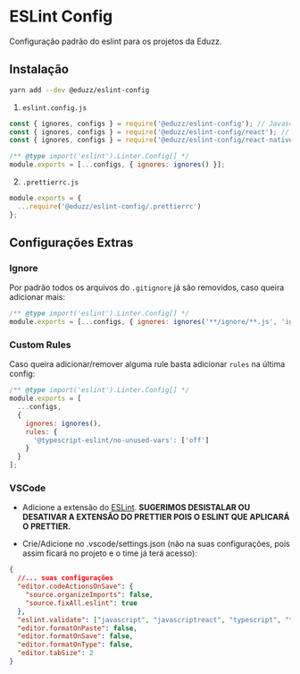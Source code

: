 # ESLint Config

Configuração padrão do eslint para os projetos da Eduzz.

## Instalação

```sh
yarn add --dev @eduzz/eslint-config
```

1. `eslint.config.js`
```js
const { ignores, configs } = require('@eduzz/eslint-config'); // Javascript / Typescript / Node
const { ignores, configs } = require('@eduzz/eslint-config/react'); // React
const { ignores, configs } = require('@eduzz/eslint-config/react-native'); // React Native

/** @type import('eslint').Linter.Config[] */
module.exports = [...configs, { ignores: ignores() }];
```
2. `.prettierrc.js`
```js
module.exports = {
  ...require('@eduzz/eslint-config/.prettierrc')
};
```

## Configurações Extras

### Ignore

Por padrão todos os arquivos do `.gitignore` já são removidos, caso queira adicionar mais:

```js
/** @type import('eslint').Linter.Config[] */
module.exports = [...configs, { ignores: ignores('**/ignore/**.js', 'ignore.js') }];
```

### Custom Rules

Caso queira adicionar/remover alguma rule basta adicionar `rules` na última config:
```js
/** @type import('eslint').Linter.Config[] */
module.exports = [
  ...configs, 
  {
    ignores: ignores(),
    rules: {
      '@typescript-eslint/no-unused-vars': ['off']
    }
  }
];
```


### VSCode

- Adicione a extensão do [ESLint](https://marketplace.visualstudio.com/items?itemName=dbaeumer.vscode-eslint).
  **SUGERIMOS DESISTALAR OU DESATIVAR A EXTENSÃO DO PRETTIER POIS O ESLINT QUE APLICARÁ O PRETTIER.**

- Crie/Adicione no .vscode/settings.json (não na suas configurações, pois assim ficará no projeto e o time já terá acesso):

```json
{
  //... suas configurações
  "editor.codeActionsOnSave": {
    "source.organizeImports": false,
    "source.fixAll.eslint": true
  },
  "eslint.validate": ["javascript", "javascriptreact", "typescript", "typescriptreact"],
  "editor.formatOnPaste": false,
  "editor.formatOnSave": false,
  "editor.formatOnType": false,
  "editor.tabSize": 2
}
```

